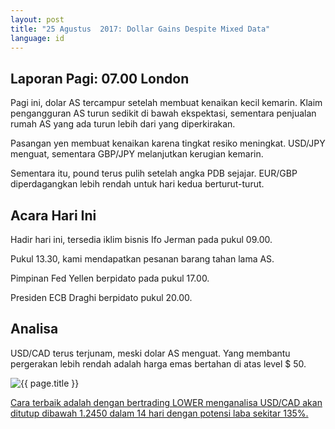 ```yaml
---
layout: post
title: "25 Agustus  2017: Dollar Gains Despite Mixed Data"
language: id
---
```

## Laporan Pagi: 07.00 London

Pagi ini, dolar AS tercampur setelah membuat kenaikan kecil kemarin. Klaim pengangguran AS turun sedikit di bawah ekspektasi, sementara penjualan rumah AS yang ada turun lebih dari yang diperkirakan.

Pasangan yen membuat kenaikan karena tingkat resiko meningkat. USD/JPY menguat, sementara GBP/JPY melanjutkan kerugian kemarin.

Sementara itu, pound terus pulih setelah angka PDB sejajar. EUR/GBP diperdagangkan lebih rendah untuk hari kedua berturut-turut.

## Acara Hari Ini

Hadir hari ini, tersedia iklim bisnis Ifo Jerman pada pukul 09.00.

Pukul 13.30, kami mendapatkan pesanan barang tahan lama AS.

Pimpinan Fed Yellen berpidato pada pukul 17.00.

Presiden ECB Draghi berpidato pukul 20.00.

## Analisa

USD/CAD terus terjunam, meski dolar AS menguat. Yang membantu pergerakan lebih rendah adalah harga emas bertahan di atas level $ 50.

<img src="{{ site.url }}/images/aug-17/id-25-aug-17.png" alt="{{ page.title }}" title="{{ page.title }}">

<a href="%LINK%%?currency=USD& market=forex&underlying=frxUSDCAD&formname=higherlower&duration_amount=14&duration_units=d&amount=10&amount_type=payout&expiry_type=duration&barrier=1.245" target="_blank">Cara terbaik adalah dengan bertrading LOWER menganalisa USD/CAD akan ditutup dibawah 1.2450 dalam 14 hari dengan potensi laba sekitar 135%.</a>